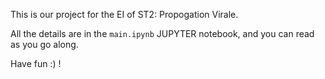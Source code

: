 This is our project for the EI of ST2: Propogation Virale.  
 
All the details are in the `main.ipynb` JUPYTER notebook, and you can read as you go along. 
  
Have fun :) !  
    
 
